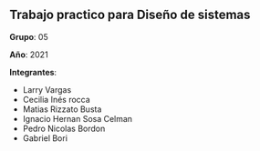 ## **Trabajo practico para Diseño de sistemas**

**Grupo**: 05

**Año**: 2021

**Integrantes**:
- Larry Vargas
- Cecilia Inés rocca
- Matias Rizzato Busta
- Ignacio Hernan Sosa Celman
- Pedro Nicolas Bordon
- Gabriel Bori
